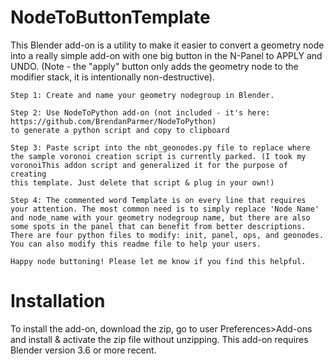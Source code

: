 # NodeToButtonTemplate

This Blender add-on is a utility to make it easier to convert a geometry node into a really simple add-on with one big button in the N-Panel to APPLY and UNDO. (Note - the "apply" button only adds the geometry node to the modifier stack, it is intentionally non-destructive).


    Step 1: Create and name your geometry nodegroup in Blender.

    Step 2: Use NodeToPython add-on (not included - it's here: https://github.com/BrendanParmer/NodeToPython)
    to generate a python script and copy to clipboard

    Step 3: Paste script into the nbt_geonodes.py file to replace where
    the sample voronoi creation script is currently parked. (I took my 
    voronoiThis addon script and generalized it for the purpose of creating
    this template. Just delete that script & plug in your own!)

    Step 4: The commented word Template is on every line that requires
    your attention. The most common need is to simply replace 'Node Name'
    and node_name with your geometry nodegroup name, but there are also 
    some spots in the panel that can benefit from better descriptions.
    There are four python files to modify: init, panel, ops, and geonodes.
    You can also modify this readme file to help your users. 
    
    Happy node buttoning! Please let me know if you find this helpful.

# Installation
To install the add-on, download the zip, go to user Preferences>Add-ons and install & activate the zip file without unzipping. This add-on requires Blender version 3.6 or more recent.